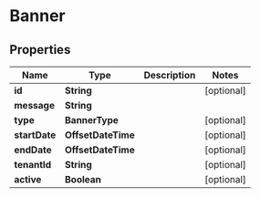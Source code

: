 

# Banner


## Properties

| Name | Type | Description | Notes |
|------------ | ------------- | ------------- | -------------|
|**id** | **String** |  |  [optional] |
|**message** | **String** |  |  |
|**type** | **BannerType** |  |  [optional] |
|**startDate** | **OffsetDateTime** |  |  [optional] |
|**endDate** | **OffsetDateTime** |  |  [optional] |
|**tenantId** | **String** |  |  [optional] |
|**active** | **Boolean** |  |  [optional] |



